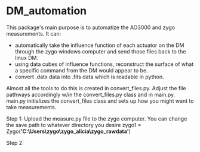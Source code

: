 # DM_automation

This package's main purpose is to automatize the AO3000 and zygo measurements. It can: 
- automatically take the influence function of each actuator on the DM through the zygo windows computer and send those files back to the linux DM.
- using data cubes of influence functions, reconstruct the surface of what a specific command from the DM would appear to be.
- convert .datx data into .fits data which is readable in python.

Almost all the tools to do this is created in convert_files.py. Adjust the file pathways accordingly w/in the convert_files.py class and in main.py. 
main.py initializes the convert_files class and sets up how you might want to take measurements. 

Step 1: Upload the measure.py file to the zygo computer. You can change the save path to whatever directory you desire
           zygo1 = Zygo(**'C:\\Users\\zygo\\zygo_alicia\\zygo_rawdata'**)

Step 2: 
